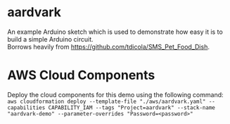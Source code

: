 # aardvark
An example Arduino sketch which is used to demonstrate how easy it is to build a simple Arduino circuit.<br>
Borrows heavily from https://github.com/tdicola/SMS_Pet_Food_Dish.

# AWS Cloud Components
Deploy the cloud components for this demo using the following command:<br>
`aws cloudformation deploy --template-file "./aws/aardvark.yaml" --capabilities CAPABILITY_IAM --tags "Project=aardvark" --stack-name "aardvark-demo" --parameter-overrides "Password=<password>"`